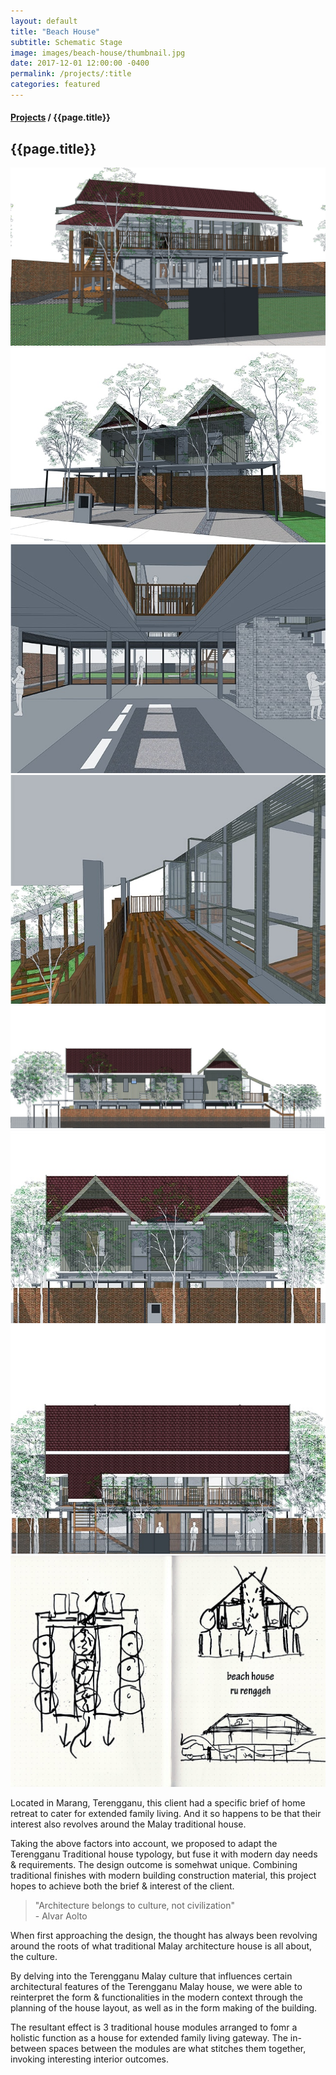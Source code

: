```yaml
---
layout: default
title: "Beach House"
subtitle: Schematic Stage
image: images/beach-house/thumbnail.jpg
date: 2017-12-01 12:00:00 -0400
permalink: /projects/:title
categories: featured
---
```


<section>
  <h4>
    <a href="/projects">Projects</a> / {{page.title}}
  </h4>
  <h1 class="header">{{page.title}}</h1>
  <div class="row">
    <div class="8u 12u$(medium)">
      <span class="image fit"><img src="images/beach-house/pic01.jpg" alt="" /></span>
      <span class="image fit"><img src="images/beach-house/pic02.jpg" alt="" /></span>
      <span class="image fit"><img src="images/beach-house/pic03.jpg" alt="" /></span>
      <span class="image fit"><img src="images/beach-house/pic04.jpg" alt="" /></span>
      <span class="image fit"><img src="images/beach-house/pic05.jpg" alt="" /></span>
      <span class="image fit"><img src="images/beach-house/pic06.jpg" alt="" /></span>
      <span class="image fit"><img src="images/beach-house/pic07.jpg" alt="" /></span>
      <span class="image fit"><img src="images/beach-house/pic08.jpg" alt="" /></span>
    </div>
    <div class="4u$ 12u$(medium)">
      <p>
        Located in Marang, Terengganu, this client had a specific brief of home retreat to cater for extended family
        living. And it so happens to be that their interest also revolves around the Malay traditional house.
      </p>
      <p>
        Taking the above factors into account, we proposed to adapt the Terengganu Traditional house typology, but fuse
        it with modern day needs & requirements. The design outcome is somehwat unique. Combining traditional finishes
        with modern building construction material, this project hopes to achieve both the brief & interest of the
        client.
      </p>
      <blockquote>
        "Architecture belongs to culture, not civilization"
        <br />
        - Alvar Aolto      
      </blockquote>
      <p>
        When first approaching the design, the thought has always been revolving around the roots of what traditional
        Malay architecture house is all about, the culture.
      </p>
      <p>
        By delving into the Terengganu Malay culture that influences certain architectural features of the Terengganu
        Malay house, we were able to reinterpret the form & functionalities in the modern context through the planning
        of the house layout, as well as in the form making of the building.
      </p>
      <p>
        The resultant effect is 3 traditional house modules arranged to fomr a holistic function as a house for extended
        family living gateway. The in-between spaces between the modules are what stitches them together, invoking
        interesting interior outcomes.
      </p>
    </div>
  </div>
</section>